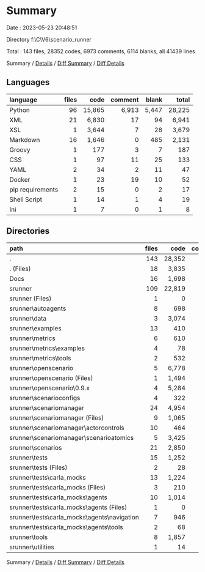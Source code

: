 # Summary

Date : 2023-05-23 20:48:51

Directory f:\\C\\V6\\scenario_runner

Total : 143 files,  28352 codes, 6973 comments, 6114 blanks, all 41439 lines

Summary / [Details](details.md) / [Diff Summary](diff.md) / [Diff Details](diff-details.md)

## Languages
| language | files | code | comment | blank | total |
| :--- | ---: | ---: | ---: | ---: | ---: |
| Python | 96 | 15,865 | 6,913 | 5,447 | 28,225 |
| XML | 21 | 6,830 | 17 | 94 | 6,941 |
| XSL | 1 | 3,644 | 7 | 28 | 3,679 |
| Markdown | 16 | 1,646 | 0 | 485 | 2,131 |
| Groovy | 1 | 177 | 3 | 7 | 187 |
| CSS | 1 | 97 | 11 | 25 | 133 |
| YAML | 2 | 34 | 2 | 11 | 47 |
| Docker | 1 | 23 | 19 | 10 | 52 |
| pip requirements | 2 | 15 | 0 | 2 | 17 |
| Shell Script | 1 | 14 | 1 | 4 | 19 |
| Ini | 1 | 7 | 0 | 1 | 8 |

## Directories
| path | files | code | comment | blank | total |
| :--- | ---: | ---: | ---: | ---: | ---: |
| . | 143 | 28,352 | 6,973 | 6,114 | 41,439 |
| . (Files) | 18 | 3,835 | 642 | 1,121 | 5,598 |
| Docs | 16 | 1,698 | 11 | 490 | 2,199 |
| srunner | 109 | 22,819 | 6,320 | 4,503 | 33,642 |
| srunner (Files) | 1 | 0 | 0 | 1 | 1 |
| srunner\\autoagents | 8 | 698 | 366 | 219 | 1,283 |
| srunner\\data | 3 | 3,074 | 0 | 2 | 3,076 |
| srunner\\examples | 13 | 410 | 2 | 13 | 425 |
| srunner\\metrics | 6 | 610 | 337 | 252 | 1,199 |
| srunner\\metrics\\examples | 4 | 78 | 98 | 53 | 229 |
| srunner\\metrics\\tools | 2 | 532 | 239 | 199 | 970 |
| srunner\\openscenario | 5 | 6,778 | 22 | 103 | 6,903 |
| srunner\\openscenario (Files) | 1 | 1,494 | 12 | 1 | 1,507 |
| srunner\\openscenario\\0.9.x | 4 | 5,284 | 10 | 102 | 5,396 |
| srunner\\scenarioconfigs | 4 | 322 | 132 | 118 | 572 |
| srunner\\scenariomanager | 24 | 4,954 | 3,140 | 1,970 | 10,064 |
| srunner\\scenariomanager (Files) | 9 | 1,065 | 565 | 364 | 1,994 |
| srunner\\scenariomanager\\actorcontrols | 10 | 464 | 512 | 193 | 1,169 |
| srunner\\scenariomanager\\scenarioatomics | 5 | 3,425 | 2,063 | 1,413 | 6,901 |
| srunner\\scenarios | 21 | 2,850 | 1,202 | 920 | 4,972 |
| srunner\\tests | 15 | 1,252 | 603 | 387 | 2,242 |
| srunner\\tests (Files) | 2 | 28 | 14 | 11 | 53 |
| srunner\\tests\\carla_mocks | 13 | 1,224 | 589 | 376 | 2,189 |
| srunner\\tests\\carla_mocks (Files) | 3 | 210 | 8 | 96 | 314 |
| srunner\\tests\\carla_mocks\\agents | 10 | 1,014 | 581 | 280 | 1,875 |
| srunner\\tests\\carla_mocks\\agents (Files) | 1 | 0 | 0 | 1 | 1 |
| srunner\\tests\\carla_mocks\\agents\\navigation | 7 | 946 | 512 | 243 | 1,701 |
| srunner\\tests\\carla_mocks\\agents\\tools | 2 | 68 | 69 | 36 | 173 |
| srunner\\tools | 8 | 1,857 | 515 | 514 | 2,886 |
| srunner\\utilities | 1 | 14 | 1 | 4 | 19 |

Summary / [Details](details.md) / [Diff Summary](diff.md) / [Diff Details](diff-details.md)